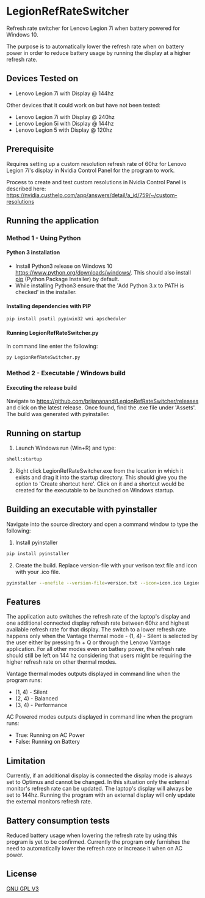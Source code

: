 # LegionRefRateSwitcher
Refresh rate switcher for Lenovo Legion 7i when battery powered for Windows 10. 

The purpose is to automatically lower the refresh rate when on battery power in order to reduce battery usage by running the display at a higher refresh rate.

## Devices Tested on

- Lenovo Legion 7i with Display @ 144hz

Other devices that it could work on but have not been tested:
- Lenovo Legion 7i with Display @ 240hz
- Lenovo Legion 5i with Display @ 144hz
- Lenovo Legion 5 with Display @ 120hz

## Prerequisite

Requires setting up a custom resolution refresh rate of 60hz for Lenovo Legion 7i's display in Nvidia Control Panel for the program to work.

Process to create and test custom resolutions in Nvidia Control Panel is described here: https://nvidia.custhelp.com/app/answers/detail/a_id/759/~/custom-resolutions

## Running the application

### Method 1 - Using Python
#### Python 3 installation
- Install Python3 release on Windows 10 https://www.python.org/downloads/windows/. This should also install [pip](https://pip.pypa.io/en/stable/) (Python Package Installer) by default. 
- While installing Python3 ensure that the 'Add Python 3.x to PATH is checked' in the installer.

#### Installing dependencies with PIP

```bash
pip install psutil pypiwin32 wmi apscheduler
```

#### Running LegionRefRateSwitcher.py

In command line enter the following:

```bash
py LegionRefRateSwitcher.py
```

### Method 2 - Executable / Windows build
#### Executing the release build

Navigate to https://github.com/brijananand/LegionRefRateSwitcher/releases and click on the latest release. Once found, find the .exe file under 'Assets'. The build was generated with pyinstaller. 

## Running on startup

1) Launch Windows run (Win+R) and type:

```bash
shell:startup
```

2) Right click LegionRefRateSwitcher.exe from the location in which it exists and drag it into the startup directory. This should give you the option to 'Create shortcut here'. Click on it and a shortcut would be created for the executable to be launched on Windows startup.

## Building an executable with pyinstaller

Navigate into the source directory and open a command window to type the following:

1) Install pyinstaller
```bash
pip install pyinstaller
```

2) Create the build. Replace version-file with your verison text file and icon with your .ico file. 

```bash
pyinstaller --onefile --version-file=version.txt --icon=icon.ico LegionRefRateSwitcher.py
```

## Features 

The application auto switches the refresh rate of the laptop's display and one additional connected display refresh rate between 60hz and highest available refresh rate for that display. The switch to a lower refresh rate happens only when the Vantage thermal mode - (1, 4) - Silent is selected by the user either by pressing fn + Q or through the Lenovo Vantage application. For all other modes even on battery power, the refresh rate should still be left on 144 hz considering that users might be requiring the higher refresh rate on other thermal modes.

Vantage thermal modes outputs displayed in command line when the program runs:
- (1, 4) - Silent 
- (2, 4) - Balanced
- (3, 4) - Performance

AC Powered modes outputs displayed in command line when the program runs:
- True: Running on AC Power
- False: Running on Battery

## Limitation
Currently, if an additional display is connected the display mode is always set to Optimus and cannot be changed. In this situation only the external monitor's refresh rate can be updated. The laptop's display will always be set to 144hz. Running the program with an external display will only update the external monitors refresh rate.

## Battery consumption tests

Reduced battery usage when lowering the refresh rate by using this program is yet to be confirmed. Currently the program only furnishes the need to automatically lower the refresh rate or increase it when on AC power. 

## License

[GNU GPL V3](https://github.com/brijananand/LegionRefRateSwitcher/blob/master/LICENSE)
